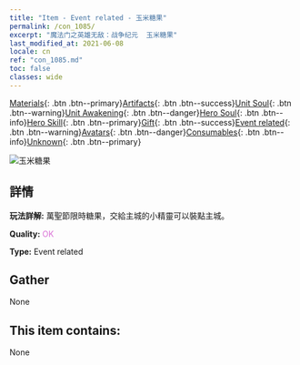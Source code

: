 ```yaml
---
title: "Item - Event related - 玉米糖果"
permalink: /con_1085/
excerpt: "魔法门之英雄无敌：战争纪元  玉米糖果"
last_modified_at: 2021-06-08
locale: cn
ref: "con_1085.md"
toc: false
classes: wide
---
```

 [Materials](/ItemsCN/){: .btn .btn--primary}[Artifacts](/ItemsCN/Artifacts/){: .btn .btn--success}[Unit Soul](/ItemsCN/UnitSoul/){: .btn .btn--warning}[Unit Awakening](/ItemsCN/UnitAwakening/){: .btn .btn--danger}[Hero Soul](/ItemsCN/HeroSoul/){: .btn .btn--info}[Hero Skill](/ItemsCN/HeroSkill/){: .btn .btn--primary}[Gift](/ItemsCN/Gift/){: .btn .btn--success}[Event related](/ItemsCN/Events/){: .btn .btn--warning}[Avatars](/ItemsCN/Avatars/){: .btn .btn--danger}[Consumables](/ItemsCN/Consumables/){: .btn .btn--info}[Unknown](/ItemsCN/Unknown/){: .btn .btn--primary}

 ![玉米糖果](/images/t/i_690011.png)

## 詳情
 **玩法詳解:** 萬聖節限時糖果，交給主城的小精靈可以裝點主城。

 **Quality:** <span style="color: #DA70D6">OK</span>

 **Type:** Event related

## Gather

  None

## This item contains:

  None

